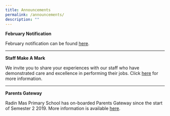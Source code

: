 ```yaml
---
title: Announcements
permalink: /announcements/
description: ""
---
```

<p><strong>February Notification</strong></p>
<p>February notification can be found&nbsp;<a href="/our-partners/parents-information-n-resources/monthly-notifications">here</a>.</p>
<hr>
<p><strong>Staff Make A Mark</strong></p>
<p>We invite you to share your experiences with our staff who have demonstrated care and excellence in performing their jobs. Click&nbsp;<a href="/making-our-mark/staff/we-have-made-a-mark">here</a>&nbsp;for more information.</p>
<hr>
<p><strong>Parents Gateway</strong></p>
<p>Radin Mas Primary School has on-boarded Parents Gateway since the start of Semester 2 2019. More information is available&nbsp;<a href="/our-partners/parents-information-n-resources/other-notifications/hidden-pages/parents-gateway">here</a>.</p>
